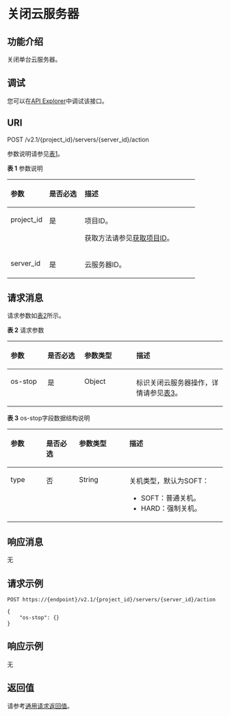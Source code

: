 # 关闭云服务器<a name="ecs_03_0303"></a>

## 功能介绍<a name="section32841145"></a>

关闭单台云服务器。

## 调试<a name="section926243314015"></a>

您可以在[API Explorer](https://apiexplorer.developer.huaweicloud.com/apiexplorer/doc?product=ECS&api=NovaStopServer)中调试该接口。

## URI<a name="section27134857"></a>

POST /v2.1/\{project\_id\}/servers/\{server\_id\}/action

参数说明请参见[表1](#table52155720)。

**表 1**  参数说明

<a name="table52155720"></a>
<table><thead align="left"><tr id="row49639248"><th class="cellrowborder" valign="top" width="20.549999999999997%" id="mcps1.2.4.1.1"><p id="p5187119"><a name="p5187119"></a><a name="p5187119"></a>参数</p>
</th>
<th class="cellrowborder" valign="top" width="18.86%" id="mcps1.2.4.1.2"><p id="p17503500"><a name="p17503500"></a><a name="p17503500"></a>是否必选</p>
</th>
<th class="cellrowborder" valign="top" width="60.589999999999996%" id="mcps1.2.4.1.3"><p id="p8497414"><a name="p8497414"></a><a name="p8497414"></a>描述</p>
</th>
</tr>
</thead>
<tbody><tr id="row45123001"><td class="cellrowborder" valign="top" width="20.549999999999997%" headers="mcps1.2.4.1.1 "><p id="p31084503"><a name="p31084503"></a><a name="p31084503"></a>project_id</p>
</td>
<td class="cellrowborder" valign="top" width="18.86%" headers="mcps1.2.4.1.2 "><p id="p34816825"><a name="p34816825"></a><a name="p34816825"></a>是</p>
</td>
<td class="cellrowborder" valign="top" width="60.589999999999996%" headers="mcps1.2.4.1.3 "><p id="p37593705"><a name="p37593705"></a><a name="p37593705"></a>项目ID。</p>
<p id="p1180512217438"><a name="p1180512217438"></a><a name="p1180512217438"></a>获取方法请参见<a href="获取项目ID.md">获取项目ID</a>。</p>
</td>
</tr>
<tr id="row14315403"><td class="cellrowborder" valign="top" width="20.549999999999997%" headers="mcps1.2.4.1.1 "><p id="p18697032"><a name="p18697032"></a><a name="p18697032"></a>server_id</p>
</td>
<td class="cellrowborder" valign="top" width="18.86%" headers="mcps1.2.4.1.2 "><p id="p38064613"><a name="p38064613"></a><a name="p38064613"></a>是</p>
</td>
<td class="cellrowborder" valign="top" width="60.589999999999996%" headers="mcps1.2.4.1.3 "><p id="p63334794"><a name="p63334794"></a><a name="p63334794"></a><span id="text13386172044519"><a name="text13386172044519"></a><a name="text13386172044519"></a>云服务器</span>ID。</p>
</td>
</tr>
</tbody>
</table>

## 请求消息<a name="section42887128"></a>

请求参数如[表2](#table54550461)所示。

**表 2**  请求参数

<a name="table54550461"></a>
<table><thead align="left"><tr id="row11842506"><th class="cellrowborder" valign="top" width="17.11%" id="mcps1.2.5.1.1"><p id="p19718930"><a name="p19718930"></a><a name="p19718930"></a>参数</p>
</th>
<th class="cellrowborder" valign="top" width="17.11%" id="mcps1.2.5.1.2"><p id="p53729511"><a name="p53729511"></a><a name="p53729511"></a>是否必选</p>
</th>
<th class="cellrowborder" valign="top" width="24.060000000000002%" id="mcps1.2.5.1.3"><p id="p57123120"><a name="p57123120"></a><a name="p57123120"></a>参数类型</p>
</th>
<th class="cellrowborder" valign="top" width="41.72%" id="mcps1.2.5.1.4"><p id="p63570006"><a name="p63570006"></a><a name="p63570006"></a>描述</p>
</th>
</tr>
</thead>
<tbody><tr id="row48896832"><td class="cellrowborder" valign="top" width="17.11%" headers="mcps1.2.5.1.1 "><p id="p1220438"><a name="p1220438"></a><a name="p1220438"></a>os-stop</p>
</td>
<td class="cellrowborder" valign="top" width="17.11%" headers="mcps1.2.5.1.2 "><p id="p31746690"><a name="p31746690"></a><a name="p31746690"></a>是</p>
</td>
<td class="cellrowborder" valign="top" width="24.060000000000002%" headers="mcps1.2.5.1.3 "><p id="p21345065"><a name="p21345065"></a><a name="p21345065"></a>Object</p>
</td>
<td class="cellrowborder" valign="top" width="41.72%" headers="mcps1.2.5.1.4 "><p id="p58405349"><a name="p58405349"></a><a name="p58405349"></a>标识关闭<span id="text1137192154510"><a name="text1137192154510"></a><a name="text1137192154510"></a>云服务器</span>操作，详情请参见<a href="#table10346346162744">表3</a>。</p>
</td>
</tr>
</tbody>
</table>

**表 3**  os-stop字段数据结构说明

<a name="table10346346162744"></a>
<table><thead align="left"><tr id="row45993853162744"><th class="cellrowborder" valign="top" width="16.54%" id="mcps1.2.5.1.1"><p id="p5888173944215"><a name="p5888173944215"></a><a name="p5888173944215"></a>参数</p>
</th>
<th class="cellrowborder" valign="top" width="15.229999999999999%" id="mcps1.2.5.1.2"><p id="p1588833954215"><a name="p1588833954215"></a><a name="p1588833954215"></a>是否必选</p>
</th>
<th class="cellrowborder" valign="top" width="23.31%" id="mcps1.2.5.1.3"><p id="p16888143911424"><a name="p16888143911424"></a><a name="p16888143911424"></a>参数类型</p>
</th>
<th class="cellrowborder" valign="top" width="44.92%" id="mcps1.2.5.1.4"><p id="p10888639134216"><a name="p10888639134216"></a><a name="p10888639134216"></a>描述</p>
</th>
</tr>
</thead>
<tbody><tr id="row41908639162744"><td class="cellrowborder" valign="top" width="16.54%" headers="mcps1.2.5.1.1 "><p id="p39156593162744"><a name="p39156593162744"></a><a name="p39156593162744"></a>type</p>
</td>
<td class="cellrowborder" valign="top" width="15.229999999999999%" headers="mcps1.2.5.1.2 "><p id="p17567451162744"><a name="p17567451162744"></a><a name="p17567451162744"></a>否</p>
</td>
<td class="cellrowborder" valign="top" width="23.31%" headers="mcps1.2.5.1.3 "><p id="p13677446162744"><a name="p13677446162744"></a><a name="p13677446162744"></a>String</p>
</td>
<td class="cellrowborder" valign="top" width="44.92%" headers="mcps1.2.5.1.4 "><p id="p34131354162744"><a name="p34131354162744"></a><a name="p34131354162744"></a>关机类型，默认为SOFT：</p>
<a name="ul1169415154044"></a><a name="ul1169415154044"></a><ul id="ul1169415154044"><li>SOFT：普通关机。</li><li>HARD：强制关机。</li></ul>
</td>
</tr>
</tbody>
</table>

## 响应消息<a name="section50439840"></a>

无

## 请求示例<a name="section38609473427"></a>

```
POST https://{endpoint}/v2.1/{project_id}/servers/{server_id}/action
```

```
{
    "os-stop": {}
}
```

## 响应示例<a name="section108329486315"></a>

无

## 返回值<a name="section51305376"></a>

请参考[通用请求返回值](通用请求返回值.md)。

